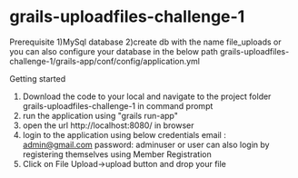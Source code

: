 # grails-uploadfiles-challenge-1
Prerequisite
1)MySql database
2)create db with the name file_uploads or you can also configure your database in the below path
   grails-uploadfiles-challenge-1⁩/grails-app⁩/conf⁩/config⁩/application.yml
  
Getting started
1) Download the code to your local and navigate to the project folder grails-uploadfiles-challenge-1 in command prompt
2) run the application using "grails run-app"
3) open the url http://localhost:8080/ in browser
4) login to the application using below credentials
   email : admin@gmail.com
   password: adminuser
        or
   user can also login by registering themselves using Member Registration     
5) Click on File Upload->upload button and drop your file

